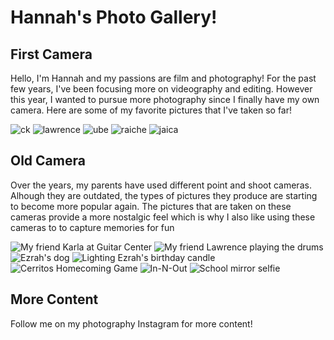# Hannah's Photo Gallery!
## First Camera
Hello, I'm Hannah and my passions are film and photography! For the past few years, I've been focusing more on videography and editing. However this year, I wanted to pursue more photography since I finally have my own camera. Here are some of my favorite pictures that I've taken so far!

![ck](IMG_1508.JPEG)
![lawrence](lawrence.jpg)
![ube](IMG_2544.JPG)
![raiche](raiche.jpeg)
![jaica](jaica.jpeg)

## Old Camera
Over the years, my parents have used different point and shoot cameras. Alhough they are outdated, the types of pictures they produce are starting to become more popular again. The pictures that are taken on these cameras provide a more nostalgic feel which is why I also like using these cameras to to capture memories for fun  

![My friend Karla at Guitar Center](DSCN1441.JPG)
![My friend Lawrence playing the drums](DSCN1446.jpg)
![Ezrah's dog](dog.JPG)
![Lighting Ezrah's birthday candle](candle.JPG)
![Cerritos Homecoming Game](hoco.JPEG)
![In-N-Out](innout.JPEG)
![School mirror selfie](mirror.JPEG)

## More Content
Follow me on my photography Instagram for more content! 
